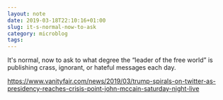 ```yaml
---
layout: note
date: 2019-03-18T22:10:16+01:00
slug: it-s-normal-now-to-ask
category: microblog
tags:
---
```

It's normal, now to ask to what degree the “leader of the free world” is publishing crass, ignorant, or hateful messages each day.

https://www.vanityfair.com/news/2019/03/trump-spirals-on-twitter-as-presidency-reaches-crisis-point-john-mccain-saturday-night-live

